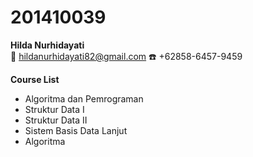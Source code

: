 # 201410039
**Hilda Nurhidayati**  
:e-mail:  hildanurhidayati82@gmail.com 
:telephone: +62858-6457-9459
  
**Course List**  
- Algoritma dan Pemrograman  
- Struktur Data I  
- Struktur Data II  
- Sistem Basis Data Lanjut  
- Algoritma
